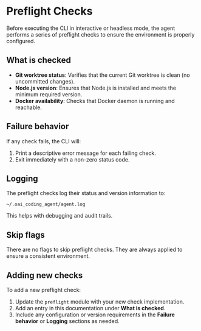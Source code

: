 # Preflight Checks

Before executing the CLI in interactive or headless mode, the agent performs a series of preflight checks to ensure the environment is properly configured.

## What is checked

- **Git worktree status**: Verifies that the current Git worktree is clean (no uncommitted changes).
- **Node.js version**: Ensures that Node.js is installed and meets the minimum required version.
- **Docker availability**: Checks that Docker daemon is running and reachable.

## Failure behavior

If any check fails, the CLI will:

1. Print a descriptive error message for each failing check.
2. Exit immediately with a non-zero status code.

## Logging

The preflight checks log their status and version information to:

```
~/.oai_coding_agent/agent.log
```

This helps with debugging and audit trails.

## Skip flags

There are no flags to skip preflight checks. They are always applied to ensure a consistent environment.

## Adding new checks

To add a new preflight check:

1. Update the `preflight` module with your new check implementation.
2. Add an entry in this documentation under **What is checked**.
3. Include any configuration or version requirements in the **Failure behavior** or **Logging** sections as needed.
